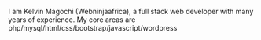 I am Kelvin Magochi (Webninjaafrica), a full stack web developer with many years of experience. 
My core areas are php/mysql/html/css/bootstrap/javascript/wordpress
